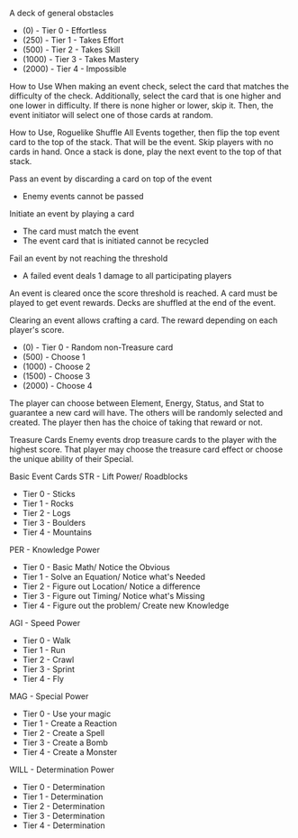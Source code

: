 A deck of general obstacles
- (0) - Tier 0 - Effortless
- (250) - Tier 1 - Takes Effort
- (500) - Tier 2 - Takes Skill
- (1000) - Tier 3 - Takes Mastery
- (2000) - Tier 4 - Impossible

How to Use
When making an event check, select the card that matches the difficulty of the check. Additionally, select the card that is one higher and one lower in difficulty. If there is none higher or lower, skip it. Then, the event initiator will select one of those cards at random.

How to Use, Roguelike
Shuffle All Events together, then flip the top event card to the top of the stack. That will be the event. Skip players with no cards in hand. Once a stack is done, play the next event to the top of that stack.

Pass an event by discarding a card on top of the event
- Enemy events cannot be passed

Initiate an event by playing a card
- The card must match the event
- The event card that is initiated cannot be recycled

Fail an event by not reaching the threshold
- A failed event deals 1 damage to all participating players

An event is cleared once the score threshold is reached. A card must be played to get event rewards. Decks are shuffled at the end of the event.

Clearing an event allows crafting a card. The reward depending on each player's score.
- (0) - Tier 0 - Random non-Treasure card
- (500) - Choose 1
- (1000) - Choose 2
- (1500) - Choose 3
- (2000) - Choose 4

The player can choose between Element, Energy, Status, and Stat to guarantee a new card will have. The others will be randomly selected and created. The player then has the choice of taking that reward or not.

Treasure Cards
Enemy events drop treasure cards to the player with the highest score. That player may choose the treasure card effect or choose the unique ability of their Special.



Basic Event Cards
STR - Lift Power/ Roadblocks
- Tier 0 - Sticks
- Tier 1 - Rocks
- Tier 2 - Logs
- Tier 3 - Boulders
- Tier 4 - Mountains

PER - Knowledge Power
- Tier 0 - Basic Math/ Notice the Obvious
- Tier 1 -  Solve an Equation/ Notice what's Needed
- Tier 2 - Figure out Location/ Notice a difference
- Tier 3 - Figure out Timing/ Notice what's Missing
- Tier 4 - Figure out the problem/ Create new Knowledge

AGI - Speed Power
- Tier 0 - Walk
- Tier 1 - Run
- Tier 2 - Crawl
- Tier 3 - Sprint
- Tier 4 - Fly

MAG - Special Power
- Tier 0 - Use your magic
- Tier 1 - Create a Reaction
- Tier 2 - Create a Spell
- Tier 3 - Create a Bomb
- Tier 4 - Create a Monster

WILL - Determination Power
- Tier 0 - Determination
- Tier 1 - Determination
- Tier 2 - Determination
- Tier 3 - Determination
- Tier 4 - Determination





